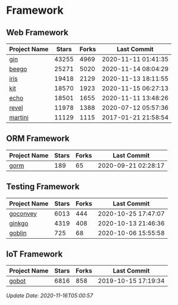 # Framework

## Web Framework
| Project Name | Stars | Forks | Last Commit |
| ------------ | ----- | ----- | ----------- |
| [gin](https://github.com/gin-gonic/gin) | 43255 | 4969 | 2020-11-11 01:41:35 |
| [beego](https://github.com/astaxie/beego) | 25271 | 5020 | 2020-11-14 08:04:29 |
| [iris](https://github.com/kataras/iris) | 19418 | 2129 | 2020-11-13 18:11:55 |
| [kit](https://github.com/go-kit/kit) | 18570 | 1923 | 2020-11-15 06:27:13 |
| [echo](https://github.com/labstack/echo) | 18501 | 1655 | 2020-11-11 13:48:26 |
| [revel](https://github.com/revel/revel) | 11978 | 1388 | 2020-07-12 05:57:36 |
| [martini](https://github.com/go-martini/martini) | 11129 | 1115 | 2017-01-21 21:58:54 |

## ORM Framework
| Project Name | Stars | Forks | Last Commit |
| ------------ | ----- | ----- | ----------- |
| [gorm](https://github.com/jinzhu/gorm) | 189 | 65 | 2020-09-21 02:28:17 |

## Testing Framework
| Project Name | Stars | Forks | Last Commit |
| ------------ | ----- | ----- | ----------- |
| [goconvey](https://github.com/smartystreets/goconvey) | 6013 | 444 | 2020-10-25 17:47:07 |
| [ginkgo](https://github.com/onsi/ginkgo) | 4319 | 408 | 2020-10-13 21:46:36 |
| [goblin](https://github.com/franela/goblin) | 725 | 68 | 2020-10-06 15:55:58 |

## IoT Framework
| Project Name | Stars | Forks | Last Commit |
| ------------ | ----- | ----- | ----------- |
| [gobot](https://github.com/hybridgroup/gobot) | 6816 | 858 | 2019-10-15 17:19:34 |

*Update Date: 2020-11-16T05:00:57*